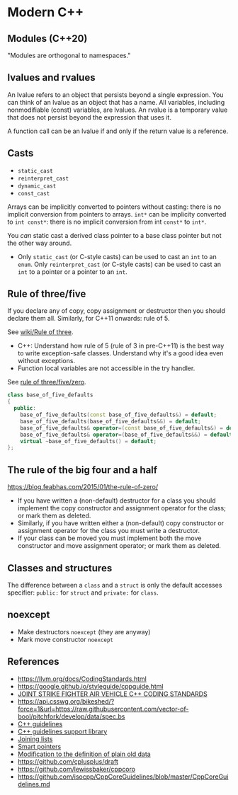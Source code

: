 # Modern C++

## Modules (C++20)
"Modules are orthogonal to namespaces."

## lvalues and rvalues
An lvalue refers to an object that persists beyond a single expression. You can
think of an lvalue as an object that has a name. All variables, including
nonmodifiable (const) variables, are lvalues. An rvalue is a temporary value
that does not persist beyond the expression that uses it.

A function call can be an lvalue if and only if the return value is a reference.

## Casts
- `static_cast`
- `reinterpret_cast`
- `dynamic_cast`
- `const_cast`

Arrays can be implicitly converted to pointers without casting: there is no
implicit conversion from pointers to arrays. `int*` can be implicity converted
to `int const*`: there is no implicit conversion from int `const*` to `int*`.

You _can_ static cast a derived class pointer to a base class pointer but not the
other way around.

- Only `static_cast` (or C-style casts) can be used to cast an `int` to an
`enum`. Only `reinterpret_cast` (or C-style casts) can be used to cast an
`int` to a pointer or a pointer to an `int`.

## Rule of three/five
If you declare any of copy, copy assignment or destructor then you should
declare them all. Similarly, for C++11 onwards: rule of 5.

See [wiki/Rule of
three](https://en.wikipedia.org/wiki/Rule_of_three_%28C%2B%2B_programming%29).

- C++: Understand how rule of 5 (rule of 3 in pre-C++11) is the best way to
write exception-safe classes. Understand why it's a good idea even without
exceptions.
- Function local variables are not accessible in the try handler.

See [rule of
three/five/zero](https://en.cppreference.com/w/cpp/language/rule_of_three).

```cpp
class base_of_five_defaults
{
  public:
    base_of_five_defaults(const base_of_five_defaults&) = default;
    base_of_five_defaults(base_of_five_defaults&&) = default;
    base_of_five_defaults& operator=(const base_of_five_defaults&) = default;
    base_of_five_defaults& operator=(base_of_five_defaults&&) = default;
    virtual ~base_of_five_defaults() = default;
};
```

## The rule of the big four and a half
https://blog.feabhas.com/2015/01/the-rule-of-zero/

- If you have written a (non-default) destructor for a class you should
implement the copy constructor and assignment operator for the class; or mark
them as deleted.
- Similarly, if you have written either a (non-default) copy constructor or
assignment operator for the class you must write a destructor.
- If your class can be moved you must implement both the move constructor and
move assignment operator; or mark them as deleted.

## Classes and structures
The difference between a `class` and a `struct` is only the default accesses
specifier: `public:` for `struct` and `private:` for `class`.

## noexcept
- Make destructors `noexcept` (they are anyway)
- Mark move constructor `noexcept`

## References
- https://llvm.org/docs/CodingStandards.html
- https://google.github.io/styleguide/cppguide.html
- [JOINT STRIKE FIGHTER AIR VEHICLE C++ CODING STANDARDS](http://www.phaedsys.org/principals/programmingresearch/prdata/JSF++_%20Rev_D_JUN07.pdf)
- https://api.csswg.org/bikeshed/?force=1&url=https://raw.githubusercontent.com/vector-of-bool/pitchfork/develop/data/spec.bs
- [C++ guidelines](https://github.com/isocpp/CppCoreGuidelines/blob/master/CppCoreGuidelines.md)
- [C++ guidelines support library](https://github.com/microsoft/GSL)
- [Joining lists](http://forums.codeguru.com/showthread.php?335862-appending-std-list-to-the-end-of-another-std-list)
- [Smart pointers](http://www.umich.edu/~eecs381/handouts/C++11_smart_ptrs.pdf)
- [Modification to the definition of plain old data](https://en.wikipedia.org/wiki/C%2B%2B11#Modification_to_the_definition_of_plain_old_data)
- https://github.com/cplusplus/draft
- https://github.com/lewissbaker/cppcoro
- https://github.com/isocpp/CppCoreGuidelines/blob/master/CppCoreGuidelines.md

